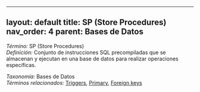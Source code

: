 
---
layout: default
title: SP (Store Procedures)
nav_order: 4
parent: Bases de Datos
---

*Término:* SP (Store Procedures)  
*Definición:* Conjunto de instrucciones SQL precompiladas que se almacenan y ejecutan en una base de datos para realizar operaciones específicas.

*Taxonomía:* Bases de Datos  
*Términos relacionados:* [Triggers](https://maleniski.github.io/diccionario-angl-tec-mx/docs/alfabeticamente/T/triggers/), [Primary](https://maleniski.github.io/diccionario-angl-tec-mx/docs/alfabeticamente/P/primary/), [Foreign keys](https://maleniski.github.io/diccionario-angl-tec-mx/docs/alfabeticamente/F/foreign-keys/)
